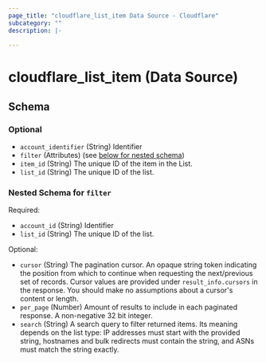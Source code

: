 ```yaml
---
page_title: "cloudflare_list_item Data Source - Cloudflare"
subcategory: ""
description: |-
  
---
```


# cloudflare_list_item (Data Source)




<!-- schema generated by tfplugindocs -->
## Schema

### Optional

- `account_identifier` (String) Identifier
- `filter` (Attributes) (see [below for nested schema](#nestedatt--filter))
- `item_id` (String) The unique ID of the item in the List.
- `list_id` (String) The unique ID of the list.

<a id="nestedatt--filter"></a>
### Nested Schema for `filter`

Required:

- `account_id` (String) Identifier
- `list_id` (String) The unique ID of the list.

Optional:

- `cursor` (String) The pagination cursor. An opaque string token indicating the position from which to continue when requesting the next/previous set of records. Cursor values are provided under `result_info.cursors` in the response. You should make no assumptions about a cursor's content or length.
- `per_page` (Number) Amount of results to include in each paginated response. A non-negative 32 bit integer.
- `search` (String) A search query to filter returned items. Its meaning depends on the list type: IP addresses must start with the provided string, hostnames and bulk redirects must contain the string, and ASNs must match the string exactly.


